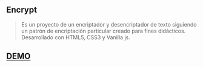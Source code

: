## Encrypt
> Es un proyecto de un encriptador y desencriptador de texto siguiendo un patrón de encriptación particular creado para fines didácticos.
> Desarrollado con HTML5, CSS3 y Vanilla js. 


## [DEMO](https://abelcg.github.io/encrypt/)
